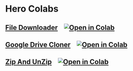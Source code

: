 # Hero Colabs
## [File Downloader](File_Downloader/File_Downloader.ipynb) &nbsp;&nbsp; [![Open in Colab][Colab Badge]][FD Notebook] 
## [Google Drive Cloner](Google_Drive_Cloner/Google_Drive_Cloner.ipynb) &nbsp;&nbsp; [![Open in Colab][Colab Badge]][GDC Notebook] 
## [Zip And UnZip](Zip_And_UnZip/Zip_And_UnZip.ipynb) &nbsp;&nbsp; [![Open in Colab][Colab Badge]][ZAU Notebook] 

[Colab Badge]:          https://colab.research.google.com/assets/colab-badge.svg

[FD Notebook]:         https://colab.research.google.com/github/HeroBenHero/HeroColabs/blob/main/File_Downloader.ipynb
[GDC Notebook]:         https://colab.research.google.com/github/HeroBenHero/HeroColabs/blob/main/Google_Drive_Cloner.ipynb
[ZAU Notebook]:         https://colab.research.google.com/github/HeroBenHero/HeroColabs/blob/main/Zip_And_UnZip.ipynb
